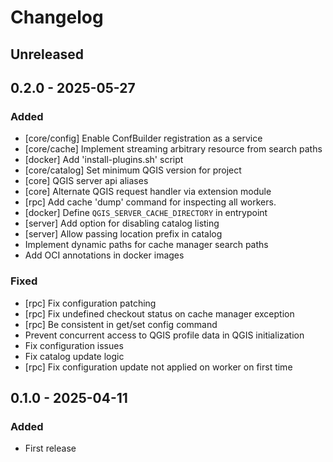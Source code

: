 # Changelog

<!--
All notable changes to this project will be documented in this file.
The format is based on [Keep a Changelog](https://keepachangelog.com/), and this project adheres to [Semantic Versioning](https://semver.org/).
-->

## Unreleased

## 0.2.0 - 2025-05-27

### Added 

* [core/config] Enable ConfBuilder registration as a service
* [core/cache] Implement streaming arbitrary resource from search paths
* [docker] Add 'install-plugins.sh' script
* [core/catalog] Set minimum QGIS version for project
* [core] QGIS server api aliases
* [core] Alternate QGIS request handler via extension module
* [rpc] Add cache 'dump' command for inspecting all workers.
* [docker] Define `QGIS_SERVER_CACHE_DIRECTORY` in entrypoint
* [server] Add option for disabling catalog listing
* [server] Allow passing location prefix in catalog 
* Implement dynamic paths for cache manager search paths
* Add OCI annotations in docker images

### Fixed

* [rpc] Fix configuration patching
* [rpc] Fix undefined checkout status on cache manager exception
* [rpc] Be consistent in get/set config command
* Prevent concurrent access to QGIS profile data in QGIS initialization
* Fix configuration issues
* Fix catalog update logic
* [rpc] Fix configuration update not applied on worker on first time

## 0.1.0 - 2025-04-11

### Added

* First release



